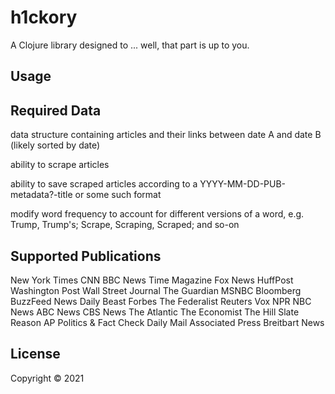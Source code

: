 # h1ckory

A Clojure library designed to ... well, that part is up to you.

## Usage

## Required Data

data structure containing articles and their links between date A and date B (likely sorted by date)

ability to scrape articles

ability to save scraped articles according to a YYYY-MM-DD-PUB-metadata?-title or some such format

modify word frequency to account for different versions of a word, e.g. Trump, Trump's; Scrape, Scraping, Scraped; and so-on


## Supported Publications


New York Times
CNN
BBC News
Time Magazine
Fox News
HuffPost
Washington Post
Wall Street Journal
The Guardian
MSNBC
Bloomberg
BuzzFeed News
Daily Beast
Forbes
The Federalist
Reuters
Vox
NPR
NBC News
ABC News
CBS News
The Atlantic
The Economist
The Hill
Slate
Reason
AP Politics & Fact Check
Daily Mail
Associated Press
Breitbart News

## License
Copyright © 2021
